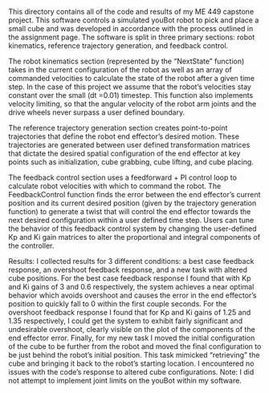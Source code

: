 This directory contains all of the code and results of my ME 449 capstone project. This software 
controls a simulated youBot robot to pick and place a small cube and was developed in 
accordance with the process outlined in the assignment page. The software is split in three 
primary sections: robot kinematics, reference trajectory generation, and feedback control. 

The robot kinematics section (represented by the “NextState” function) takes in the current 
configuration of the robot as well as an array of commanded velocities to calculate the state of 
the robot after a given time step. In the case of this project we assume that the robot’s velocities 
stay constant over the small (dt =0.01) timestep. This function also implements velocity limiting, 
so that the angular velocity of the robot arm joints and the drive wheels never surpass a user 
defined boundary. 

The reference trajectory generation section creates point-to-point trajectories that define the 
robot end effector’s desired motion. These trajectories are generated between user defined 
transformation matrices that dictate the desired spatial configuration of the end effector at key 
points such as initialization, cube grabbing, cube lifting, and cube placing. 

The feedback control section uses a feedforward + PI control loop to calculate robot velocities 
with which to command the robot. The FeedbackControl function finds the error between the 
end effector’s current position and its current desired position (given by the trajectory generation 
function) to generate a twist that will control the end effector towards the next desired 
configuration within a user defined time step. Users can tune the behavior of this feedback 
control system by changing the user-defined Kp and Ki gain matrices to alter the proportional 
and integral components of the controller.

Results:
I collected results for 3 different conditions: a best case feedback response, an overshoot 
feedback response, and a new task with altered cube positions. For the best case feedback 
response I found that with Kp and Ki gains of 3 and 0.6 respectively, the system achieves a near 
optimal behavior which avoids overshoot and causes the error in the end effector’s position to 
quickly fall to 0 within the first couple seconds. For the overshoot feedback response I found 
that for Kp and Ki gains of 1.25 and 1.35 respectively, I could get the system to exhibit fairly 
significant and undesirable overshoot, clearly visible on the plot of the components of the end 
effector error. Finally, for my new task I moved the initial configuration of the cube to be further 
from the robot and moved the final configuration to be just behind the robot’s initial position. This 
task mimicked “retrieving” the cube and bringing it back to the robot’s starting location. I 
encountered no issues with the code’s response to altered cube configurations. 
Note: I did not attempt to implement joint limits on the youBot within my software.
